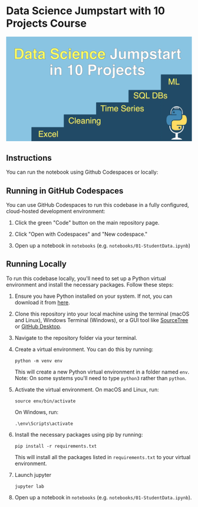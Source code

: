 # Data Science Jumpstart with 10 Projects Course
[![](./readme_resources/data-sci-jumpstart.webp)](https://training.talkpython.fm/courses/data-science-jumpstart-with-10-projects)


## Instructions

You can run the notebook using Github Codespaces or locally:

## Running in GitHub Codespaces

You can use GitHub Codespaces to run this codebase in a fully configured, cloud-hosted development environment:

1. Click the green "Code" button on the main repository page.

2. Click "Open with Codespaces" and "New codespace."

3. Open up a notebook in `notebooks` (e.g. `notebooks/01-StudentData.ipynb`)

## Running Locally
To run this codebase locally, you'll need to set up a Python virtual environment and install the necessary packages. Follow these steps:

1. Ensure you have Python installed on your system. If not, you can download it from [here](https://www.python.org/downloads/).

2. Clone this repository into your local machine using the terminal (macOS and Linux), Windows Terminal (Windows), or a GUI tool like [SourceTree](https://www.sourcetreeapp.com) or [GitHub Desktop](https://desktop.github.com).

3. Navigate to the repository folder via your terminal.

4. Create a virtual environment. You can do this by running:
    ```
    python -m venv env
    ```
    This will create a new Python virtual environment in a folder named `env`. Note: On some systems you'll need to type `python3` rather than `python`.

5. Activate the virtual environment. On macOS and Linux, run:
    ```
    source env/bin/activate
    ```
    On Windows, run:
    ```
    .\env\Scripts\activate
    ```

6. Install the necessary packages using pip by running:
    ```
    pip install -r requirements.txt
    ```
    This will install all the packages listed in `requirements.txt` to your virtual environment.

7. Launch jupyter
   ```
   jupyter lab
   ```
   
8.  Open up a notebook in `notebooks` (e.g. `notebooks/01-StudentData.ipynb`).
